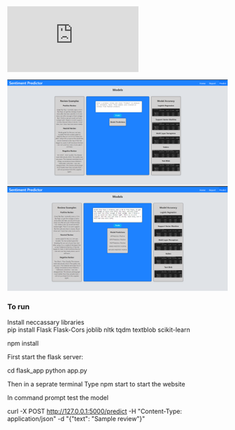 
![View the Report](https://github.com/HaseebSiddiqi/NLP-Project/blob/master/src/image/Sentiment%20Predictor.pdf)

![View the Report](https://github.com/HaseebSiddiqi/NLP-Project/blob/master/src/image/models.png)
![View the Report](https://github.com/HaseebSiddiqi/NLP-Project/blob/master/src/image/models%20result.png)

### To run 
Install neccassary libraries  
pip install Flask Flask-Cors joblib nltk tqdm textblob scikit-learn

npm install 

First start the flask server: 

cd flask_app
python app.py

Then in a seprate terminal
Type npm start to start the website








In command prompt test the model

curl -X POST http://127.0.0.1:5000/predict -H "Content-Type: application/json" -d "{\"text\": \"Sample review\"}"